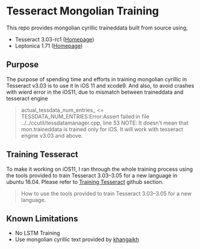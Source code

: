 # Tesseract Mongolian Training
This repo provides mongolian cyrillic traineddata built from source using, 
* Tesseract 3.03-rc1 ([Homepage](https://www.google.com))
* Leptonica 1.71 ([Homepage](http://www.leptonica.com/))

## Purpose
The purpose of spending time and efforts in training mongolian cyrillic in Tesseract v3.03 is to use it in iOS 11 and xcode9. And also, to avoid crashes with wierd error in the iOS11, due to mismatch between traineddata and tesseract engine
> actual_tessdata_num_entries_ <= TESSDATA_NUM_ENTRIES:Error:Assert failed:in file ../../ccutil/tessdatamanager.cpp, line 53
NOTE: It doesn't mean that mon.traineddata is trained only for iOS. It will work  with tesseract engine v3.03 and above. 
## Training Tesseract
To make it working on iOS11, I ran through the whole training process using the tools provided to train Tesseract 3.03–3.05 for a new language in ubuntu 16.04. Please refer to [Training Tesseract](https://github.com/tesseract-ocr/tesseract/wiki/Training-Tesseract#introduction) github section. 
> How to use the tools provided to train Tesseract 3.03–3.05 for a new language.

## Known Limitations
* No LSTM Training 
* Use mongolian cyrillic text provided by [khangaikh](https://github.com/khangaikh/tesseract-mon)
